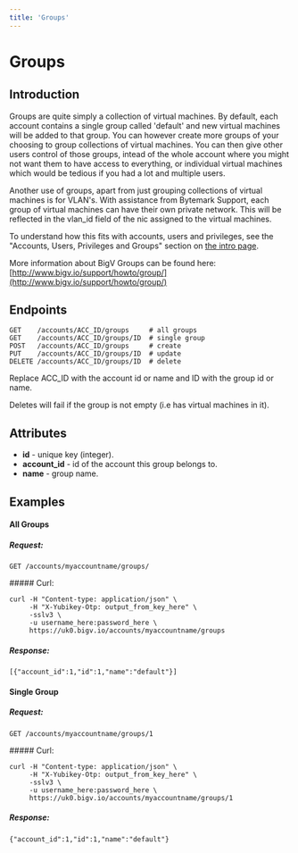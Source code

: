 ```yaml
---
title: 'Groups'
---
```


# Groups


## Introduction

Groups are quite simply a collection of virtual machines. By default, each account contains a single group called 'default' and new virtual machines will be added to that group. You can however create more groups of your choosing to group collections of virtual machines. You can then give other users control of those groups, intead of the whole account where you might not want them to have access to everything, or individual virtual machines which would be tedious if you had a lot and multiple users.

Another use of groups, apart from just grouping collections of virtual machines is for VLAN's. With assistance from Bytemark Support, each group of virtual machines can have their own private network. This will be reflected in the vlan_id field of the nic assigned to the virtual machines.

To understand how this fits with accounts, users and privileges, see the "Accounts, Users, Privileges and Groups" section on [the intro page](/notes/intro).

More information about BigV Groups can be found here: [http://www.bigv.io/support/howto/group/](http://www.bigv.io/support/howto/group/)


## Endpoints

    GET    /accounts/ACC_ID/groups     # all groups
    GET    /accounts/ACC_ID/groups/ID  # single group
    POST   /accounts/ACC_ID/groups     # create
    PUT    /accounts/ACC_ID/groups/ID  # update
    DELETE /accounts/ACC_ID/groups/ID  # delete

Replace ACC_ID with the account id or name and ID with the group id or name.

Deletes will fail if the group is not empty (i.e has virtual machines in it).


## Attributes

* **id** - unique key (integer).
* **account_id** - id of the account this group belongs to.
* **name** - group name.


## Examples

#### All Groups

##### Request:

    GET /accounts/myaccountname/groups/

##### Curl:

    curl -H "Content-type: application/json" \
         -H "X-Yubikey-Otp: output_from_key_here" \
         -sslv3 \
         -u username_here:password_here \
         https://uk0.bigv.io/accounts/myaccountname/groups

##### Response:

    [{"account_id":1,"id":1,"name":"default"}]


#### Single Group

##### Request:

    GET /accounts/myaccountname/groups/1

##### Curl:

    curl -H "Content-type: application/json" \
         -H "X-Yubikey-Otp: output_from_key_here" \
         -sslv3 \
         -u username_here:password_here \
         https://uk0.bigv.io/accounts/myaccountname/groups/1

##### Response:

    {"account_id":1,"id":1,"name":"default"}

